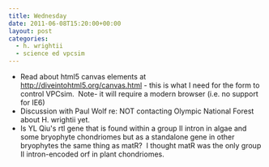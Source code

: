 ```yaml
---
title: Wednesday
date: 2011-06-08T15:20:00+00:00
layout: post
categories:
  - h. wrightii
  - science ed vpcsim
---
```

  * Read about html5 canvas elements at http://diveintohtml5.org/canvas.html - this is what I need for the form to control VPCsim.  Note- it will require a modern browser (i.e. no support for IE6)
  * Discussion with Paul Wolf re: NOT contacting Olympic National Forest about H. wrightii yet.
  * Is YL Qiu's rtl gene that is found within a group II intron in algae and some bryophyte chondriomes but as a standalone gene in other bryophytes the same thing as matR?  I thought matR was the only group II intron-encoded orf in plant chondriomes.
